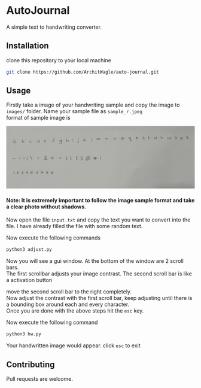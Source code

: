 # AutoJournal

A simple text to handwriting converter.
## Installation

clone this repository to your local machine
```bash
git clone https://github.com/ArchitWagle/auto-journal.git
```

## Usage

Firstly take a image of your handwriting sample and copy  the image to `images/` folder. 
Name your sample file as `sample_r.jpeg`   
format of sample image is  
  
![The sample](/images/sample_r.jpeg)


#### Note: It is extremely important to follow the image sample format and take a clear photo without shadows.

Now open the file `input.txt` and copy the text you want to convert into the file. I have already filled the file with some random text.

Now execute the following commands

```bash
python3 adjust.py
```
Now you will see a gui window.  At the bottom of the window are 2 scroll bars.  
The first scrollbar adjusts your image contrast. The second scroll bar is like a activation button  
  
move the second scroll bar to the right completely.  
Now adjust the contrast with the first scroll bar, keep adjusting until there is a bounding box around each and every character.  
Once you are done with the above steps hit the `esc` key.

Now execute the following command

```bash
python3 hw.py
```
Your handwritten image would appear. click `esc` to exit

## Contributing
Pull requests are welcome. 
